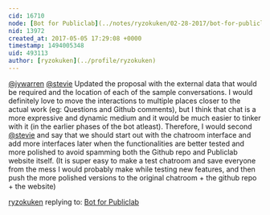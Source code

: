 ```yaml
---
cid: 16710
node: [Bot for Publiclab](../notes/ryzokuken/02-28-2017/bot-for-publiclab)
nid: 13972
created_at: 2017-05-05 17:29:08 +0000
timestamp: 1494005348
uid: 493113
author: [ryzokuken](../profile/ryzokuken)
---
```


[@jywarren](/profile/jywarren) [@stevie](/profile/stevie) Updated the proposal with the external data that would be required and the location of each of the sample conversations. I would definitely love to move the interactions to multiple places closer to the actual work (eg: Questions and Github comments), but I think that chat is a more expressive and dynamic medium and it would be much easier to tinker with it (in the earlier phases of the bot atleast). Therefore, I would second [@stevie](/profile/stevie) and say that we should start out with the chatroom interface and add more interfaces later when the functionalities are better tested and more polished to avoid spamming both the Github repo and Publiclab website itself. (It is super easy to make a test chatroom and save everyone from the mess I would probably make while testing new features, and then push the more polished versions to the original chatroom + the github repo + the website)

[ryzokuken](../profile/ryzokuken) replying to: [Bot for Publiclab](../notes/ryzokuken/02-28-2017/bot-for-publiclab)

